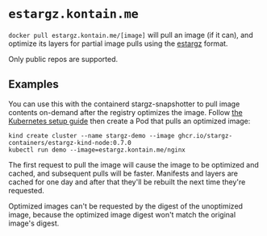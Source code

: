 # `estargz.kontain.me`

`docker pull estargz.kontain.me/[image]` will pull an image (if it can), and optimize its layers for partial image pulls using the [estargz](https://github.com/containerd/stargz-snapshotter) format.

Only public repos are supported.

## Examples

You can use this with the containerd stargz-snapshotter to pull image contents on-demand after the registry optimizes the image.
Follow [the Kubernetes setup guide](https://github.com/containerd/stargz-snapshotter#quick-start-with-kubernetes) then create a Pod that pulls an optimized image:

```
kind create cluster --name stargz-demo --image ghcr.io/stargz-containers/estargz-kind-node:0.7.0
kubectl run demo --image=estargz.kontain.me/nginx
```

The first request to pull the image will cause the image to be optimized and cached, and subsequent pulls will be faster.
Manifests and layers are cached for one day and after that they'll be rebuilt the next time they're requested.

Optimized images can't be requested by the digest of the unoptimized image, because the optimized image digest won't match the original image's digest.
